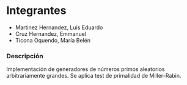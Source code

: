 # Integrantes
* Martinez Hernandez, Luis Eduardo
* Cruz Hernandez, Emmanuel
* Ticona Oquendo, María Belén

### Descripción
Implementación de generadores de números primos aleatorios arbitrariamente grandes.
Se aplica test de primalidad de Miller-Rabin.
